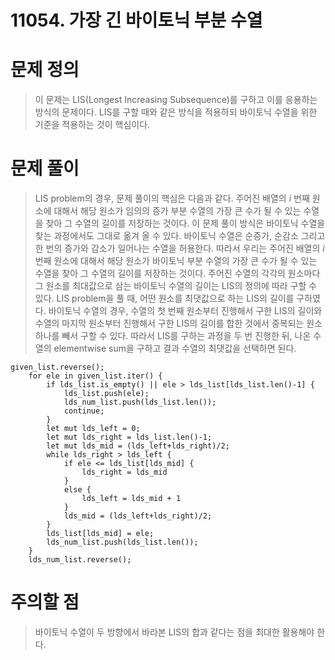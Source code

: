 # 11054. 가장 긴 바이토닉 부분 수열

# 문제 정의
> 이 문제는 LIS(Longest Increasing Subsequence)를 구하고 이를 응용하는 방식의 문제이다.
> LIS를 구할 때와 같은 방식을 적용하되 바이토닉 수열을 위한 기준을 적용하는 것이 핵심이다.

# 문제 풀이
> LIS problem의 경우, 문제 풀이의 핵심은 다음과 같다.
> 주어진 배열의 $i$ 번째 원소에 대해서 해당 원소가 임의의 증가 부분 수열의 가장 큰 수가 될 수 있는 수열을 찾아 그 수열의 길이를 저장하는 것이다.
> 이 문제 풀이 방식은 바이토닉 수열을 찾는 과정에서도 그대로 옮겨 올 수 있다. 바이토닉 수열은 순증가, 순감소 그리고 한 번의 증가와 감소가 일어나는 수열을 허용한다. 따라서 우리는 주어진 배열의 $i$ 번째 원소에 대해서 해당 원소가 바이토닉 부분 수열의 가장 큰 수가 될 수 있는 수열을 찾아 그 수열의 길이를 저장하는 것이다.
> 주어진 수열의 각각의 원소마다 그 원소를 최대값으로 삼는 바이토닉 수열의 길이는 LIS의 정의에 따라 구할 수 있다.
> LIS problem을 풀 때, 어떤 원소를 최댓값으로 하는 LIS의 길이를 구하였다. 바이토닉 수열의 경우, 수열의 첫 번째 원소부터 진행해서 구한 LIS의 길이와 수열의 마지막 원소부터 진행해서 구한 LIS의 길이를 합한 것에서 중복되는 원소 하나를 빼서 구할 수 있다.
> 따라서 LIS를 구하는 과정을 두 번 진행한 뒤, 나온 수열의 elementwise sum을 구하고 결과 수열의 최댓값을 선택하면 된다.

```
given_list.reverse();
    for ele in given_list.iter() {
        if lds_list.is_empty() || ele > lds_list[lds_list.len()-1] {
            lds_list.push(ele);
            lds_num_list.push(lds_list.len());
            continue;
        }
        let mut lds_left = 0;
        let mut lds_right = lds_list.len()-1;
        let mut lds_mid = (lds_left+lds_right)/2;
        while lds_right > lds_left {
            if ele <= lds_list[lds_mid] {
                lds_right = lds_mid
            }
            else {
                lds_left = lds_mid + 1
            }
            lds_mid = (lds_left+lds_right)/2;
        }
        lds_list[lds_mid] = ele;
        lds_num_list.push(lds_list.len());
    }
    lds_num_list.reverse();
```
# 주의할 점
> 바이토닉 수열이 두 방향에서 바라본 LIS의 합과 같다는 점을 최대한 활용해야 한다.

